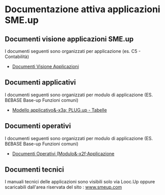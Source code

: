 # Documentazione attiva applicazioni SME.up
## Documenti visione applicazioni SME.up
I documenti seguenti sono organizzati per applicazione (es. C5 - Contabilità)
- [Documenti Visione Applicazioni](Sorgenti/DOC/TA/B£AMO/A£PLUG_DV)
## Documenti applicativi
I documenti seguenti sono organizzati per modulo di applicazione (ES. B£BASE  Base-up Funzioni comuni)
- [Modello applicativo&-x3a; PLUG.up - Tabelle](Sorgenti/DOC/TA/B£AMO/A£PLUG_DA)
## Documenti operativi
I documenti seguenti sono organizzati per modulo di applicazione (ES. B£BASE  Base-up Funzioni comuni)
- [Documenti Operativi (Modulo&-x2f;Applicazione](Sorgenti/DOC/TA/B£AMO/A£PLUG_DO)
## Documenti tecnici
I manuali tecnici delle applicazioni sono visibili solo via Looc.Up oppure scaricabili dall'area riservata del sito :  www.smeup.com
